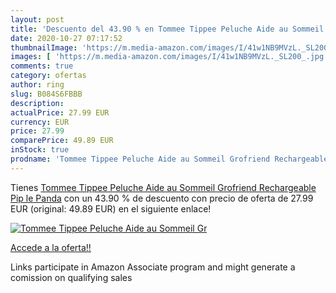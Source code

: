 ```yaml
---
layout: post
title: 'Descuento del 43.90 % en Tommee Tippee Peluche Aide au Sommeil Gr'
date: 2020-10-27 07:17:52
thumbnailImage: 'https://m.media-amazon.com/images/I/41w1NB9MVzL._SL200_.jpg'
images: [ 'https://m.media-amazon.com/images/I/41w1NB9MVzL._SL200_.jpg' ]
comments: true
category: ofertas
author: ring
slug: B084S6FBBB
description:
actualPrice: 27.99 EUR
currency: EUR
price: 27.99
comparePrice: 49.89 EUR
inStock: true
prodname: 'Tommee Tippee Peluche Aide au Sommeil Grofriend Rechargeable Pip le Panda'
---
```


Tienes [Tommee Tippee Peluche Aide au Sommeil Grofriend Rechargeable Pip le Panda](https://www.amazon.fr/dp/B084S6FBBB/?tag=tolees0d-21) con un 43.90 % de descuento con precio de oferta de 27.99 EUR (original: 49.89 EUR) en el siguiente enlace!

[![Tommee Tippee Peluche Aide au Sommeil Gr](https://m.media-amazon.com/images/I/41w1NB9MVzL._SL200_.jpg)](https://www.amazon.fr/dp/B084S6FBBB/?tag=tolees0d-21)

[Accede a la oferta!!](https://www.amazon.fr/dp/B084S6FBBB/?tag=tolees0d-21)

Links participate in Amazon Associate program and might generate a comission on qualifying sales


